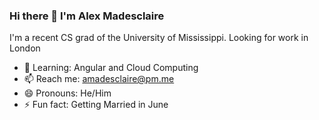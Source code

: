 ### Hi there 👋 I'm Alex Madesclaire
I'm a recent CS grad of the University of Mississippi. 
Looking for work in London

- 🌱 Learning: Angular and Cloud Computing
- 📫 Reach me: amadesclaire@pm.me 
- 😄 Pronouns: He/Him
- ⚡ Fun fact: Getting Married in June
<!--
- 🔭 Working On: a job board for Data (Science/Engineering/Analyst) Roles written in Django 

- 👯 I’m looking to collaborate on Python
- 🤔 I’m looking for help with ...
- 💬 Ask me about ...
-->



